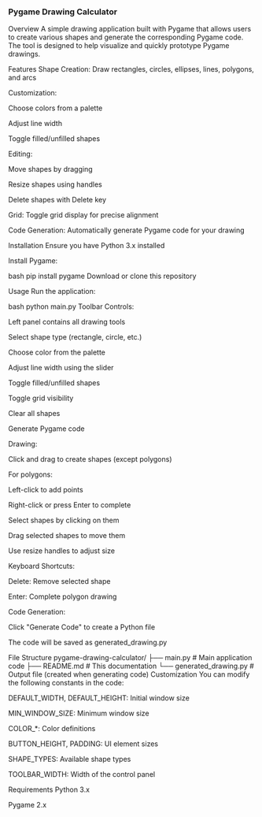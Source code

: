 ### Pygame Drawing Calculator
Overview
A simple drawing application built with Pygame that allows users to create various shapes and generate the corresponding Pygame code. The tool is designed to help visualize and quickly prototype Pygame drawings.

Features
Shape Creation: Draw rectangles, circles, ellipses, lines, polygons, and arcs

Customization:

Choose colors from a palette

Adjust line width

Toggle filled/unfilled shapes

Editing:

Move shapes by dragging

Resize shapes using handles

Delete shapes with Delete key

Grid: Toggle grid display for precise alignment

Code Generation: Automatically generate Pygame code for your drawing

Installation
Ensure you have Python 3.x installed

Install Pygame:

bash
pip install pygame
Download or clone this repository

Usage
Run the application:

bash
python main.py
Toolbar Controls:

Left panel contains all drawing tools

Select shape type (rectangle, circle, etc.)

Choose color from the palette

Adjust line width using the slider

Toggle filled/unfilled shapes

Toggle grid visibility

Clear all shapes

Generate Pygame code

Drawing:

Click and drag to create shapes (except polygons)

For polygons:

Left-click to add points

Right-click or press Enter to complete

Select shapes by clicking on them

Drag selected shapes to move them

Use resize handles to adjust size

Keyboard Shortcuts:

Delete: Remove selected shape

Enter: Complete polygon drawing

Code Generation:

Click "Generate Code" to create a Python file

The code will be saved as generated_drawing.py

File Structure
pygame-drawing-calculator/
├── main.py          # Main application code
├── README.md        # This documentation
└── generated_drawing.py  # Output file (created when generating code)
Customization
You can modify the following constants in the code:

DEFAULT_WIDTH, DEFAULT_HEIGHT: Initial window size

MIN_WINDOW_SIZE: Minimum window size

COLOR_*: Color definitions

BUTTON_HEIGHT, PADDING: UI element sizes

SHAPE_TYPES: Available shape types

TOOLBAR_WIDTH: Width of the control panel

Requirements
Python 3.x

Pygame 2.x
